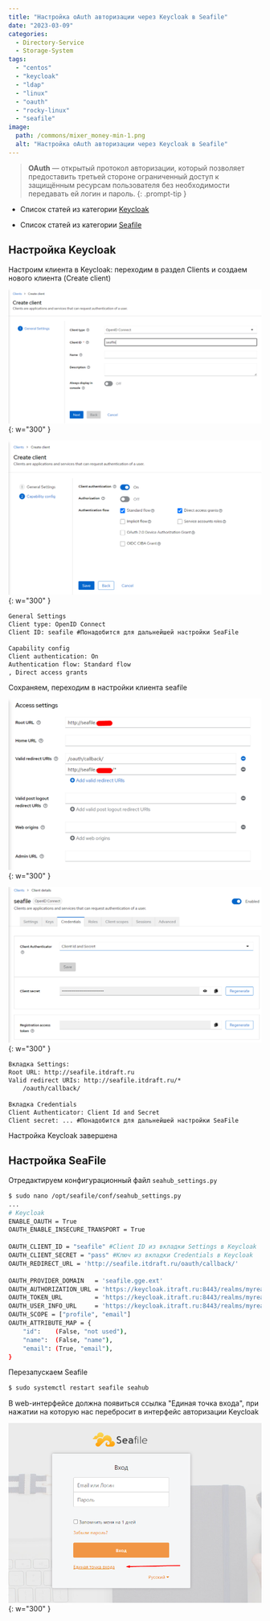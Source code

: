 ```yaml
---
title: "Настройка oAuth авторизации через Keycloak в Seafile"
date: "2023-03-09"
categories:
  - Directory-Service
  - Storage-System
tags: 
  - "centos"
  - "keycloak"
  - "ldap"
  - "linux"
  - "oauth"
  - "rocky-linux"
  - "seafile"
image:
  path: /commons/mixer_money-min-1.png
  alt: "Настройка oAuth авторизации через Keycloak в Seafile"
---
```


> **OAuth** — открытый протокол авторизации, который позволяет предоставить третьей стороне ограниченный доступ к защищённым ресурсам пользователя без необходимости передавать ей логин и пароль.
{: .prompt-tip }

- Список статей из категории [Keycloak](/tags/keycloak/)

- Список статей из категории [Seafile](/tags/seafile/)

## Настройка Keycloak

Настроим клиента в Keycloak: переходим в раздел Clients и создаем нового клиента (Create client)

![](/assets/img/posts/2023/03/09/image-9.png){: w="300" }

![](/assets/img/posts/2023/03/09/image-10.png){: w="300" }

```
General Settings
Client type: OpenID Connect
Client ID: seafile #Понадобится для дальнейшей настройки SeaFile

Capability config
Client authentication: On
Authentication flow: Standard flow
, Direct access grants
```

Сохраняем, переходим в настройки клиента seafile

![](/assets/img/posts/2023/03/09/image-11.png){: w="300" }

![](/assets/img/posts/2023/03/09/image-12.png){: w="300" }

```
Вкладка Settings:
Root URL: http://seafile.itdraft.ru
Valid redirect URIs: http://seafile.itdraft.ru/*
    /oauth/callback/

Вкладка Credentials
Client Authenticator: Client Id and Secret
Client secret: ... #Понадобится для дальнейшей настройки SeaFile
```

Настройка Keycloak завершена

## Настройка SeaFile

Отредактируем конфигурационный файл `seahub_settings.py`

```sh
$ sudo nano /opt/seafile/conf/seahub_settings.py
...
# Keycloak
ENABLE_OAUTH = True
OAUTH_ENABLE_INSECURE_TRANSPORT = True

OAUTH_CLIENT_ID = "seafile" #Client ID из вкладки Settings в Keycloak
OAUTH_CLIENT_SECRET = "pass" #Ключ из вкладки Credentials в Keycloak
OAUTH_REDIRECT_URL = 'http://seafile.itdraft.ru/oauth/callback/'

OAUTH_PROVIDER_DOMAIN   = 'seafile.gge.ext'
OAUTH_AUTHORIZATION_URL = 'https://keycloak.itraft.ru:8443/realms/myrealm/protocol/openid-connect/auth'
OAUTH_TOKEN_URL         = 'https://keycloak.itraft.ru:8443/realms/myrealm/protocol/openid-connect/token'
OAUTH_USER_INFO_URL     = 'https://keycloak.itraft.ru:8443/realms/myrealm/protocol/openid-connect/userinfo'
OAUTH_SCOPE = ["profile", "email"]
OAUTH_ATTRIBUTE_MAP = {
    "id":    (False, "not used"),
    "name":  (False, "name"),
    "email": (True, "email"),
}
```

Перезапускаем Seafile

```sh
$ sudo systemctl restart seafile seahub
```

В web-интерфейсе должна появиться ссылка "Единая точка входа", при нажатии на которую нас перебросит в интерфейс авторизации Keycloak

![](/assets/img/posts/2023/03/09/image-13.png){: w="300" }
